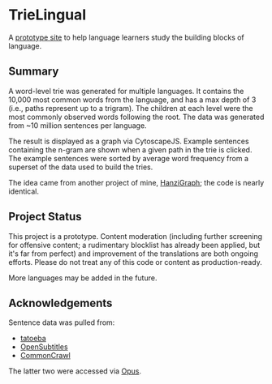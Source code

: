 # TrieLingual
A [prototype site](https://mreichhoff.github.io/TrieLingual/) to help language learners study the building blocks of language.

## Summary
A word-level trie was generated for multiple languages. It contains the 10,000 most common words from the language, and has a max depth of 3 (i.e., paths represent up to a trigram). The children at each level were the most commonly observed words following the root. The data was generated from ~10 million sentences per language.

The result is displayed as a graph via CytoscapeJS. Example sentences containing the n-gram are shown when a given path in the trie is clicked. The example sentences were sorted by average word frequency from a superset of the data used to build the tries.

The idea came from another project of mine, [HanziGraph](https://github.com/mreichhoff/HanziGraph); the code is nearly identical.

## Project Status
This project is a prototype. Content moderation (including further screening for offensive content; a rudimentary blocklist has already been applied, but it's far from perfect) and improvement of the translations are both ongoing efforts. Please do not treat any of this code or content as production-ready.

More languages may be added in the future.

## Acknowledgements
Sentence data was pulled from:
* [tatoeba](https://tatoeba.org/)
* [OpenSubtitles](http://www.opensubtitles.org/)
* [CommonCrawl](https://opus.nlpl.eu/CCAligned.php)

The latter two were accessed via [Opus](https://opus.nlpl.eu/).